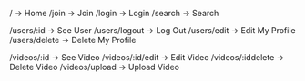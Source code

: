 <!-- 글로벌 라우터 -->

/ -> Home
/join -> Join
/login -> Login
/search -> Search

<!-- user 라우터 -->

/users/:id -> See User
/users/logout -> Log Out
/users/edit -> Edit My Profile
/users/delete -> Delete My Profile

<!-- video 라우터 -->

/videos/:id -> See Video
/videos/:id/edit -> Edit Video
/videos/:iddelete -> Delete Video
/videos/upload -> Upload Video
